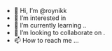 - 👋 Hi, I’m @roynikk 
- 👀 I’m interested in 
- 🌱 I’m currently learning ..
- 💞️ I’m looking to collaborate on .
- 📫 How to reach me ...

<!---
roynikk/roynikk is a ✨ special ✨ repository because its `README.md` (this file) appears on your GitHub profile.
You can click the Preview link to take a look at your changes.
--->
